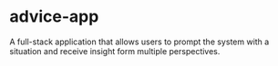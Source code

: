 # advice-app

A full-stack application that allows users to prompt the system with a situation and receive insight form multiple perspectives.
